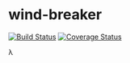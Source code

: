 # wind-breaker

[![Build Status](https://travis-ci.org/wind-breaker/wind-breaker.svg?branch=master)](https://travis-ci.org/wind-breaker/wind-breaker)
[![Coverage Status](https://coveralls.io/repos/github/wind-breaker/wind-breaker/badge.svg?branch=master)](https://coveralls.io/github/wind-breaker/wind-breaker?branch=master)

λ
